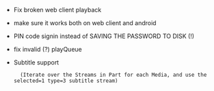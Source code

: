 * Fix broken web client playback
* make sure it works both on web client and android
* PIN code signin instead of SAVING THE PASSWORD TO DISK (!)
* fix invalid (?) playQueue
* Subtitle support

        (Iterate over the Streams in Part for each Media, and use the selected=1 type=3 subtitle stream)